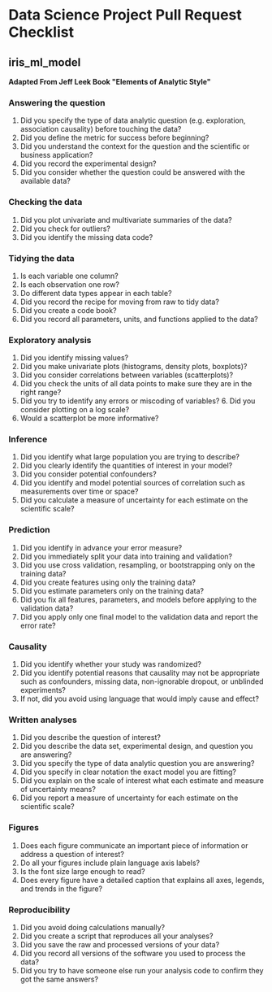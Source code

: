 # Data Science Project Pull Request Checklist

## iris_ml_model


__Adapted From Jeff Leek Book "Elements of Analytic Style"__

### Answering the question

1. Did you specify the type of data analytic question (e.g. exploration, association causality) before touching the data?
2. Did you define the metric for success before beginning?
3. Did you understand the context for the question and the scientific or business application? 
4. Did you record the experimental design?
5. Did you consider whether the question could be answered with the available data?

### Checking the data
 
1. Did you plot univariate and multivariate summaries of the data?
2. Did you check for outliers?
3. Did you identify the missing data code?

### Tidying the data
 
1. Is each variable one column?
2. Is each observation one row?
3. Do different data types appear in each table?
4. Did you record the recipe for moving from raw to tidy data?
5. Did you create a code book?
6. Did you record all parameters, units, and functions applied to the data?

### Exploratory analysis
 
1. Did you identify missing values?
2. Did you make univariate plots (histograms, density plots, boxplots)?
3. Did you consider correlations between variables (scatterplots)?
4. Did you check the units of all data points to make sure they are in the right range?
5. Did you try to identify any errors or miscoding of variables? 6. Did you consider plotting on a log scale?
7. Would a scatterplot be more informative?

### Inference
 
1. Did you identify what large population you are trying to describe?
2. Did you clearly identify the quantities of interest in your model?
3. Did you consider potential confounders?
4. Did you identify and model potential sources of correlation such as measurements over time or space?
5. Did you calculate a measure of uncertainty for each estimate on the scientific scale?

### Prediction
 
1. Did you identify in advance your error measure?
2. Did you immediately split your data into training and validation?
3. Did you use cross validation, resampling, or bootstrapping only on the training data?
4. Did you create features using only the training data?
5. Did you estimate parameters only on the training data?
6. Did you fix all features, parameters, and models before applying to the validation data?
7. Did you apply only one final model to the validation data and report the error rate?

### Causality
 
1. Did you identify whether your study was randomized?
2. Did you identify potential reasons that causality may not be appropriate such as confounders, missing data, non-ignorable dropout, or unblinded experiments?
2. If not, did you avoid using language that would imply cause and effect?

###  Written analyses 
1. Did you describe the question of interest?
2. Did you describe the data set, experimental design, and question you are answering?
3. Did you specify the type of data analytic question you are answering?
4. Did you specify in clear notation the exact model you are fitting?
5. Did you explain on the scale of interest what each estimate and measure of uncertainty means?
6. Did you report a measure of uncertainty for each estimate on the scientific scale?

### Figures 
1. Does each figure communicate an important piece of information or address a question of interest?
2. Do all your figures include plain language axis labels?
3. Is the font size large enough to read?
4. Does every figure have a detailed caption that explains all axes, legends, and trends in the figure?

### Reproducibility 

1. Did you avoid doing calculations manually?
2. Did you create a script that reproduces all your analyses?
3. Did you save the raw and processed versions of your data?
4. Did you record all versions of the software you used to process the data?
5. Did you try to have someone else run your analysis code to confirm they got the same answers?

